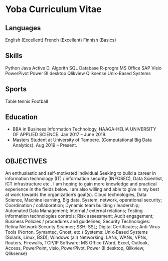 # Yoba Curriculum Vitae
## Languages
English (Excellent) 
French (Excellent) 
Finnish (Basics)
## Skills
Python
Java
Active D.
Algorith
SQL 
Database
R-progra
MS Office 
SAP
Visio
PowerPivot
Power BI desktop
Qlikview
Qliksense
Unix-Based Systems
## Sports
Table tennis 
Football
## Education
- BBA in Business Information Technology,
HAAGA-HELIA UNIVERSITY OF APPLIED SCIENCE.
Jan 2017 – June 2019.
- Masters Student at University of Tampere.
(Computational Big Data Analytics).
Aug 2019 – Present.
## OBJECTIVES
An enthusiastic and self-motivated individual Seeking to build a career in 
information technology (IT) / information security (INFOSEC), Data Scientist, ICT 
infrastructure etc . I am hoping to gain more knowledge and practical experience 
in the fields below. I am also willing and able to give in my best at work towards 
the organization’s goal(s).
Cloud technologies, Data Science, Machine learning, Big data, System, 
network, operational security; Coordination / collaboration; Dynamic 
team building / leadership; Automated Data Management; Internal / 
external relations; Testing information technologies controls; Risk 
assessment; Audit engagement; Business Policies / procedures and 
guidelines;
Security Technologies:
Retina Network Security Scanner; SSH; SSL; Digital 
Certificates; Anti-Virus Tools (Norton, Symantec, Ghost, etc.)
Systems: Unix-Based Systems (Solaris, Linux, BSD); Windows (all)
Networking: LANs, WANs, VPNs, Routers, Firewalls, TCP/IP
Software: MS Office (Word, Excel, Outlook, Access, PowerPoint, visio, 
PowerPivot, Power BI desktop, Qlikview, Qliksense)
